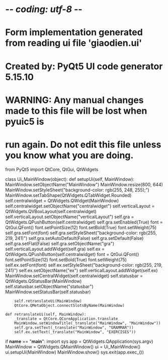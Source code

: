 # -*- coding: utf-8 -*-

# Form implementation generated from reading ui file 'giaodien.ui'
#
# Created by: PyQt5 UI code generator 5.15.10
#
# WARNING: Any manual changes made to this file will be lost when pyuic5 is
# run again.  Do not edit this file unless you know what you are doing.


from PyQt5 import QtCore, QtGui, QtWidgets


class Ui_MainWindow(object):
    def setupUi(self, MainWindow):
        MainWindow.setObjectName("MainWindow")
        MainWindow.resize(800, 644)
        MainWindow.setStyleSheet("background-color: rgb(255, 248, 255);")
        MainWindow.setTabShape(QtWidgets.QTabWidget.Rounded)
        self.centralwidget = QtWidgets.QWidget(MainWindow)
        self.centralwidget.setObjectName("centralwidget")
        self.verticalLayout = QtWidgets.QVBoxLayout(self.centralwidget)
        self.verticalLayout.setObjectName("verticalLayout")
        self.gra = QtWidgets.QPushButton(self.centralwidget)
        self.gra.setEnabled(True)
        font = QtGui.QFont()
        font.setPointSize(12)
        font.setBold(True)
        font.setWeight(75)
        self.gra.setFont(font)
        self.gra.setStyleSheet("background-color: rgb(255, 219, 241)")
        self.gra.setAutoDefault(False)
        self.gra.setDefault(False)
        self.gra.setFlat(False)
        self.gra.setObjectName("gra")
        self.verticalLayout.addWidget(self.gra)
        self.ex = QtWidgets.QPushButton(self.centralwidget)
        font = QtGui.QFont()
        font.setPointSize(12)
        font.setBold(True)
        font.setWeight(75)
        self.ex.setFont(font)
        self.ex.setStyleSheet("background-color: rgb(255, 219, 241)")
        self.ex.setObjectName("ex")
        self.verticalLayout.addWidget(self.ex)
        MainWindow.setCentralWidget(self.centralwidget)
        self.statusbar = QtWidgets.QStatusBar(MainWindow)
        self.statusbar.setObjectName("statusbar")
        MainWindow.setStatusBar(self.statusbar)

        self.retranslateUi(MainWindow)
        QtCore.QMetaObject.connectSlotsByName(MainWindow)

    def retranslateUi(self, MainWindow):
        _translate = QtCore.QCoreApplication.translate
        MainWindow.setWindowTitle(_translate("MainWindow", "MainWindow"))
        self.gra.setText(_translate("MainWindow", "GRAMMAR"))
        self.ex.setText(_translate("MainWindow", "EXERCISES"))


if __name__ == "__main__":
    import sys
    app = QtWidgets.QApplication(sys.argv)
    MainWindow = QtWidgets.QMainWindow()
    ui = Ui_MainWindow()
    ui.setupUi(MainWindow)
    MainWindow.show()
    sys.exit(app.exec_())
